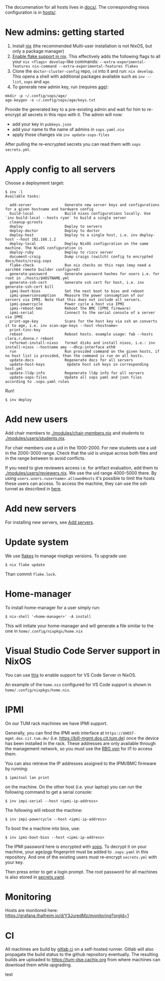 The documenation for all hosts lives in [docs/](docs/). 
The corresponding nixos configuration is in [hosts/](hosts/). 

# New admins: getting started

1. Install [nix](https://nixos.org/download.html#download-nix) (the recommended Multi-user installation is not NixOS, but only a package manager)
2. [Enable flake support in nix](https://nixos.wiki/wiki/Flakes#Permanent). This effectively adds the following flags to all your `nix <flags> develop`-like commands: `--extra-experimental-features nix-command --extra-experimental-features flakes`
3. Clone the `doctor-cluster-config` repo, `cd` into it and run: `nix develop`. This opens a shell with additional packages available such as `inv --list`, `sops` and `age`.
4. To generate new admin key, run (requires [age](https://github.com/FiloSottile/age)):
```
mkdir -p ~/.config/sops/age/
age-keygen -o ~/.config/sops/age/keys.txt
```
Provide the generated key to a pre-existing admin and wait for him to re-encrypt all secrets in this repo with it. 
The admin will now:

- add your key in `pubkeys.json`
- add your name to the name of admins in `sops.yaml.nix`
- apply those changes via `inv update-sops-files`

After pulling the re-encrypted secrets you can read them with `sops secrets.yml`.


# Apply config to all servers

Choose a deployment target:


``` console
$ inv -l
Available tasks:

  add-server               Generate new server keys and configurations for a given hostname and hardware config
  build-local              Build nixos configurations locally. Use `inv build-local --hosts ryan` to build a single server
  cleanup-gcroots
  deploy                   Deploy to servers
  deploy-doctor            Deploy to doctor
  deploy-host              Deploy to a single host, i.e. inv deploy-host --host 192.168.1.2
  deploy-local             Deploy NixOS configuration on the same machine. The NixOS configuration is
  deploy-ruby              Deploy to riscv server
  document-craig           Dump craigs (switch) config to encrypted docs/hosts/craig.sops
  flake-check              Run nix checks on this repo (may need a aarch64 remote builder configured)
  generate-password        Generate password hashes for users i.e. for root in ./hosts/$HOSTNAME.yml
  generate-ssh-cert        Generate ssh cert for host, i.e. inv generate-ssh-cert bill
  ipmi-boot-bios           Set the next boot to bios and reboot
  ipmi-powerconsumption    Measure the power consumption of our servers via IPMI. Note that this does not include all servers.
  ipmi-powercycle          Power cycle a host via IPMI
  ipmi-reboot-bmc          Reboot the BMC (IPMI firmware)
  ipmi-serial              Connect to the serial console of a server via IPMI
  print-age-key            Scans for the host key via ssh an converts it to age, i.e. inv scan-age-keys --host <hostname>
  print-tinc-key
  reboot                   Reboot hosts. example usage: fab --hosts clara.r,donna.r reboot
  reformat-install-nixos   format disks and install nixos, i.e.: inv install-nixos --hostname amy --dhcp-interface eth0
  run                      Run provided command on the given hosts, if no host list is provided, than the command is run on all hosts.
  update-docs              Regenerate docs for all servers
  update-host-keys          Update host ssh keys in corresponding host.yml
  update-lldp-info         Regenerate lldp info for all servers
  update-sops-files        Update all sops yaml and json files according to .sops.yaml rules
```

Run!

``` console
$ inv deploy
```

# Add new users

Add chair members to [./modules/chair-members.nix](./modules/users/chair-members.nix) and students to [./modules/users/students.nix](./modules/users/students.nix).

For chair members use a uid in the 1000-2000. For new students use a uid in the
2000-3000 range. Check that the uid is unique across both files and in the
range between to avoid conflicts.

If you need to give reviewers access i.e. for artifact evaluation, add them to
[./modules/users/reviewers.nix](./modules/users/reviewers.nix).  We use the
uid range 4000-5000 there. By using `users.users.<username>.allowedHosts` it's
possible to limit the hosts these users can access. To access the machine, they
can use the ssh tunnel as described in
[here](./docs/hosts#accessing-the-server).

# Add new servers

For installing new servers, see [Add servers](docs/ADD_SERVER.md).

# Update system

We use [flakes](https://nixos.wiki/wiki/Flakes) to manage 
nixpkgs versions. To upgrade use:

``` console
$ nix flake update
```

Than commit `flake.lock`.

# Home-manager

To install home-manager for a user simply run:

``` console
$ nix-shell '<home-manager>' -A install
```

This will initiate your home-manager and will generate a file similar to the one in ```home/.config/nixpkgs/home.nix```

# Visual Studio Code Server support in NixOS

You can use [this](https://github.com/msteen/nixos-vscode-server) to enable support for VS Code Server in NixOS.

An example of the ```home.nix``` configured for VS Code support is shown in ```home/.config/nixpkgs/home.nix```.


# IPMI

On our TUM rack machines we have IPMI support.

Generally, you can find the IPMI web interface at
`https://$HOST-mgmt.dos.cit.tum.de/` (i.e. https://bill-mgmt.dos.cit.tum.de)
once the device has been installed in the rack.  These addresses are only
available through the management network, so you must use the [RBG
vpn](https://vpn.rbg.tum.de/) for il1 to access them.

You can also retrieve the IP addresses assigned to the IPMI/BMC firmware by
running:

```console
$ ipmitool lan print
```

on the machine. On the other host (i.e. your laptop) you can run the following command to get a serial console:

```console
$ inv impi-serial --host <ipmi-ip-address>
```

The following will reboot the machine:

```console
$ inv impi-powercycle --host <ipmi-ip-address>
```

To boot the a machine into bios, use:

```console
$ inv ipmi-boot-bios --host <ipmi-ip-address>
```

The IPMI password here is encrypted with
[sops](https://github.com/mozilla/sops). To decrypt it on your machine, your
age/pgp fingerprint must be added to `.sops.yaml` in this repository. And one of
the existing users must re-encrypt `secrets.yml` with your key. 

Then press enter to get a login prompt. The root password for all machines is
also stored in [secrets.yaml]().

# Monitoring

Hosts are monitored here: https://grafana.thalheim.io/d/Y3JuredMz/monitoring?orgId=1

# CI

All machines are build by [gitlab ci](https://gitlab.com/TUM-DSE/doctor-cluster-config/-/pipelines) on a
self-hosted runner. Gitlab will also propagate the build status to the github repository eventually. 
The resulting builds are uploaded to https://tum-dse.cachix.org from where
machines can download them while upgrading.

test
